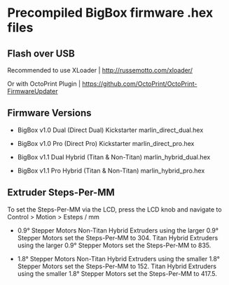 # Precompiled BigBox firmware .hex files

## Flash over USB

Recommended to use XLoader | http://russemotto.com/xloader/

Or with OctoPrint Plugin | https://github.com/OctoPrint/OctoPrint-FirmwareUpdater


## Firmware Versions

* BigBox v1.0 Dual (Direct Dual) Kickstarter
    marlin_direct_dual.hex

* BigBox v1.0 Pro (Direct Pro) Kickstarter
  marlin_direct_pro.hex

* BigBox v1.1 Dual Hybrid (Titan & Non-Titan)
  marlin_hybrid_dual.hex

* BigBox v1.1 Pro Hybrid (Titan & Non-Titan)
  marlin_hybrid_pro.hex


## Extruder Steps-Per-MM

To set the Steps-Per-MM via the LCD, press the LCD knob and navigate to Control > Motion > Esteps / mm

  * 0.9° Stepper Motors
    Non-Titan Hybrid Extruders using the larger 0.9° Stepper Motors set the Steps-Per-MM to 304.
    Titan Hybrid Extruders using the larger 0.9° Stepper Motors set the Steps-Per-MM to 835.

  * 1.8° Stepper Motors
    Non-Titan Hybrid Extruders using the smaller 1.8° Stepper Motors set the Steps-Per-MM to 152.
    Titan Hybrid Extruders using the smaller 1.8° Stepper Motors set the Steps-Per-MM to 417.5.
    


